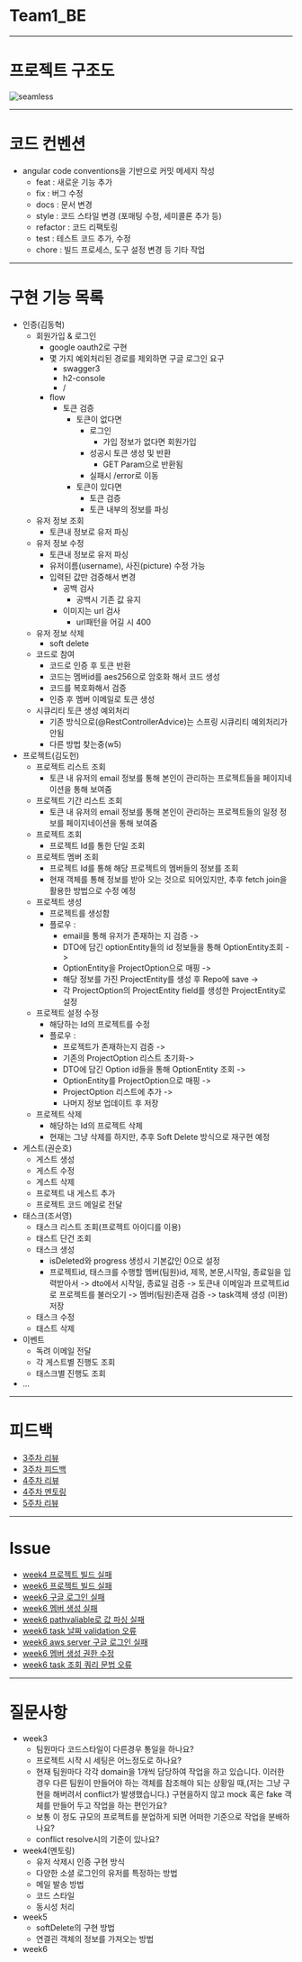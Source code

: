 # Team1_BE

---

# 프로젝트 구조도

![seamless](https://github.com/user-attachments/assets/5d4c9a76-8c25-4af9-bcb4-c598d98e4de3)


---

# 코드 컨벤션

- angular code conventions을 기반으로 커밋 메세지 작성
  - feat : 새로운 기능 추가
  - fix : 버그 수정
  - docs : 문서 변경
  - style : 코드 스타일 변경 (포매팅 수정, 세미콜론 추가 등)
  - refactor : 코드 리팩토링
  - test : 테스트 코드 추가, 수정
  - chore : 빌드 프로세스, 도구 설정 변경 등 기타 작업

---

# 구현 기능 목록

- 인증(김동혁)
    - 회원가입 & 로그인
      - google oauth2로 구현
      - 몇 가지 예외처리된 경로를 제외하면 구글 로그인 요구
        - swagger3
        - h2-console
        - /
      - flow
        - 토큰 검증
          - 토큰이 없다면
            - 로그인
              - 가입 정보가 없다면 회원가입
            - 성공시 토큰 생성 및 반환
              - GET Param으로 반환됨
            - 실패시 /error로 이동
          - 토큰이 있다면
            - 토큰 검증
            - 토큰 내부의 정보를 파싱
    - 유저 정보 조회
      - 토큰내 정보로 유저 파싱
    - 유저 정보 수정
      - 토큰내 정보로 유저 파싱
      - 유저이름(username), 사진(picture) 수정 가능
      - 입력된 값만 검증해서 변경
        - 공백 검사
          - 공백시 기존 값 유지
        - 이미지는 url 검사
          - url패턴을 어길 시 400
    - 유저 정보 삭제
      - soft delete
    - 코드로 참여
      - 코드로 인증 후 토큰 반환
      - 코드는 멤버id를 aes256으로 암호화 해서 코드 생성
      - 코드를 복호화해서 검증
      - 인증 후 멤버 이메일로 토큰 생성
    - 시큐리티 토큰 생성 예외처리
      - 기존 방식으로(@RestControllerAdvice)는 스프링 시큐리티 예외처리가 안됨
      - 다른 방법 찾는중(w5)
- 프로젝트(김도헌)
  - 프로젝트 리스트 조회
    - 토큰 내 유저의 email 정보를 통해 본인이 관리하는 프로젝트들을 페이지네이션을 통해 보여줌 
  - 프로젝트 기간 리스트 조회
    - 토큰 내 유저의 email 정보를 통해 본인이 관리하는 프로젝트들의 일정 정보를 페이지네이션을 통해 보여줌
  - 프로젝트 조회
    - 프로젝트 Id를 통한 단일 조회
  - 프로젝트 멤버 조회
    - 프로젝트 Id를 통해 해당 프로젝트의 멤버들의 정보를 조회
    - 현재 객체를 통해 정보를 받아 오는 것으로 되어있지만, 추후 fetch join을 활용한 방법으로 수정 예정
  - 프로젝트 생성
    - 프로젝트를 생성함
    - 플로우 : 
      - email을 통해 유저가 존재하는 지 검증 ->
      - DTO에 담긴 optionEntity들의 id 정보들을 통해 OptionEntity조회 ->
      - OptionEntity을 ProjectOption으로 매핑 ->
      - 해당 정보를 가진 ProjectEntity를 생성 후 Repo에 save ->
      - 각 ProjectOption의 ProjectEntity field를 생성한 ProjectEntity로 설정
  - 프로젝트 설정 수정
    - 해당하는 Id의 프로젝트를 수정
    - 플로우 : 
      - 프로젝트가 존재하는지 검증 ->
      - 기존의 ProjectOption 리스트 초기화->
      - DTO에 담긴 Option id들을 통해 OptionEntity 조회 ->
      - OptionEntity를 ProjectOption으로 매핑 ->
      - ProjectOption 리스트에 추가 ->
      - 나머지 정보 업데이트 후 저장
  - 프로젝트 삭제
    - 해당하는 Id의 프로젝트 삭제
    - 현재는 그냥 삭제를 하지만, 추후 Soft Delete 방식으로 재구현 예정
- 게스트(권순호)
  - 게스트 생성
  - 게스트 수정
  - 게스트 삭제
  - 프로젝트 내 게스트 추가
  - 프로젝트 코드 메일로 전달
- 태스크(조서영)
  - 태스크 리스트 조회(프로젝트 아이디를 이용)
  - 태스트 단건 조회
  - 태스크 생성
    - isDeleted와 progress 생성시 기본값인 0으로 설정
    - 프로젝트id, 태스크를 수행할 멤버(팀원)id, 제목, 본문,시작일, 종료일을 입력받아서 ->
      dto에서 시작일, 종료일 검증 ->
      토큰내 이메일과 프로젝트id로 프로젝트를 불러오기 ->
      멤버(팀원)존재 검증 ->
      task객체 생성 (미완)
      저장
  - 태스크 수정
  - 태스트 삭제
- 이벤트
  - 독려 이메일 전달
  - 각 게스트별 진행도 조회
  - 태스크별 진행도 조회
- ...
---
# 피드백
- [3주차 리뷰](https://github.com/kakao-tech-campus-2nd-step3/Team1_BE/issues/13)
- [3주차 피드백](https://github.com/kakao-tech-campus-2nd-step3/Team1_BE/pull/11)
- [4주차 리뷰](https://github.com/kakao-tech-campus-2nd-step3/Team1_BE/issues/17)
- [4주차 멘토링](https://quickest-asterisk-75d.notion.site/Back-end_-323b0e20ae2b405189ffe5b7c4242e00)
- [5주차 리뷰](https://github.com/kakao-tech-campus-2nd-step3/Team1_BE/issues/31)
---
# Issue
- [week4 프로젝트 빌드 실패](https://github.com/kakao-tech-campus-2nd-step3/Team1_BE/issues/27)
- [week6 프로젝트 빌드 실패](https://github.com/kakao-tech-campus-2nd-step3/Team1_BE/issues/39)
- [week6 구글 로그인 실패](https://github.com/kakao-tech-campus-2nd-step3/Team1_BE/issues/41)
- [week6 멤버 생성 실패](https://github.com/kakao-tech-campus-2nd-step3/Team1_BE/issues/42)
- [week6 pathvaliable로 값 파싱 실패](https://github.com/kakao-tech-campus-2nd-step3/Team1_BE/issues/43)
- [week6 task 날짜 validation 오류](https://github.com/kakao-tech-campus-2nd-step3/Team1_BE/issues/44)
- [week6 aws server 구글 로그인 실패](https://github.com/kakao-tech-campus-2nd-step3/Team1_BE/issues/45)
- [week6 멤버 생성 권한 수정](https://github.com/kakao-tech-campus-2nd-step3/Team1_BE/issues/46)
- [week6 task 조회 쿼리 문법 오류](https://github.com/kakao-tech-campus-2nd-step3/Team1_BE/issues/47)
---
# 질문사항
- week3
  - 팀원마다 코드스타일이 다른경우 통일을 하나요?
  - 프로젝트 시작 시 세팅은 어느정도로 하나요?
  - 현재 팀원마다 각각 domain을 1개씩 담당하여 작업을 하고 있습니다. 이러한 경우 다른 팀원이 만들어야 하는 객체를 참조해야 되는 상황일 때,(저는 그냥 구현을 해버려서 conflict가 발생했습니다.) 구현을하지 않고 mock 혹은 fake 객체를 만들어 두고 작업을 하는 편인가요?
  - 보통 이 정도 규모의 프로젝트를 분업하게 되면 어떠한 기준으로 작업을 분배하나요?
  - conflict resolve시의 기준이 있나요?
- week4(멘토링)
  - 유저 삭제시 인증 구현 방식
  - 다양한 소셜 로그인의 유저를 특정하는 방법
  - 메일 발송 방법
  - 코드 스타일
  - 동시성 처리
- week5
  - softDelete의 구현 방법
  - 연결괸 객체의 정보를 가져오는 방법
- week6
